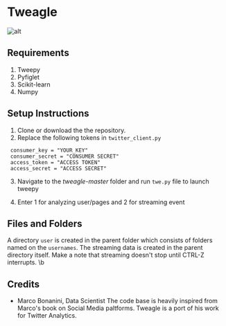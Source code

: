 # Tweagle
 
 ![alt](https://github.com/shaz13/tweagle/blob/master/Screen%20Shot%202018-02-12%20at%208.17.55%20PM.jpg)
 
## Requirements
1. Tweepy
2. Pyfiglet
3. Scikit-learn
3. Numpy

## Setup Instructions

1. Clone or download the the repository.
2. Replace the following tokens in `twitter_client.py`
```
 consumer_key = "YOUR_KEY"
 consumer_secret = "CONSUMER SECRET"
 access_token = "ACCESS TOKEN"
 access_secret = "ACCESS SECRET"
 ```
 3. Navigate to the *tweagle-master* folder and run `twe.py` file to launch tweepy

 4. Enter 1 for analyzing user/pages and 2 for streaming event
 
 
 
 
 ## Files and Folders
 A directory `user` is created in the parent folder which consists of folders named on the `usernames`. The streaming data is created in the parent directory itself. Make a note that streaming doesn't stop until CTRL-Z interrupts. \b
 
 
 
 
## Credits
 - Marco Bonanini, Data Scientist
 The code base is heavily inspired from Marco's book on Social Media paltforms. Tweagle is a port of his work for Twitter Analytics. 
